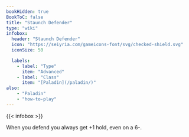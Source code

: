 ```yaml
---
bookHidden: true
BookToC: false
title: "Staunch Defender"
type: "wiki"
infobox:
  header: "Staunch Defender"
  icon: "https://seiyria.com/gameicons-font/svg/checked-shield.svg"
  iconSize: 50

  labels:
    - label: "Type"
      item: "Advanced"
    - label: "Class"
      item: "[Paladin](/paladin/)"
also:
    - "Paladin"
    - "how-to-play"
---
```


{{< infobox >}}

When you defend you always get +1 hold, even on a 6-.